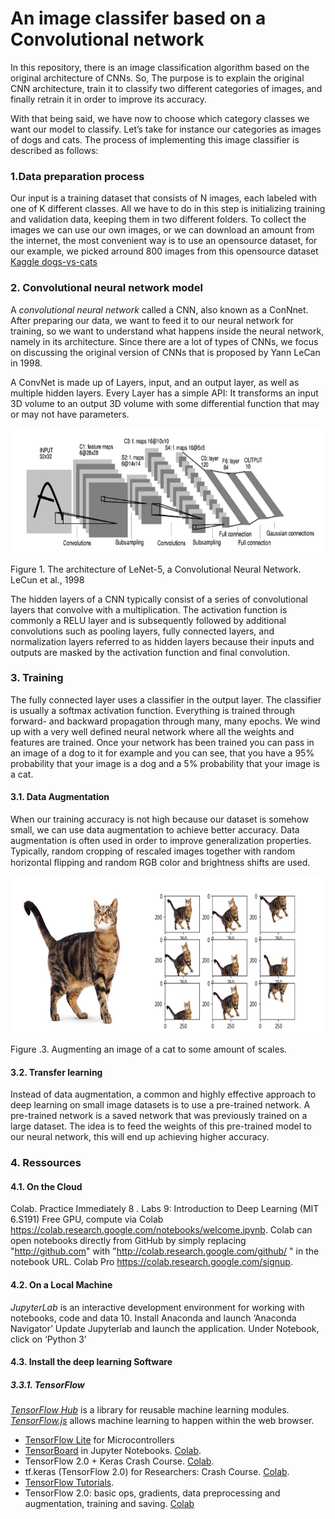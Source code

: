 # An image classifer based on a Convolutional network

 In this repository, there is an image classification algorithm based on the original architecture of CNNs. So, The purpose is to explain the original CNN architecture, train it to classify two different categories of images, and finally retrain it in order to improve its accuracy. 

With that being said, we have now to choose which category classes we want our model to classify. Let’s take for instance our categories as images of dogs and cats. The process of implementing this image classifier is described as follows:


### 1.Data preparation process


Our input is a training dataset that consists of N images, each labeled with one of K different classes. 
All we have to do in this step is initializing training and validation data, keeping them in two different folders.
To collect the images we can use our own images, or we can download an amount from the internet, the most convenient way is to use an opensource dataset, for our example, we picked arround 800 images from this opensource dataset [Kaggle dogs-vs-cats][1] 


### 2. Convolutional neural network model
A _convolutional neural network_ called a CNN, also known as a ConNnet.
After preparing our data, we want to feed it to our neural network for training, so we want to understand what happens inside the neural network, namely in its architecture.
Since there are a lot of types of CNNs, we focus on discussing the original version of CNNs that is proposed by Yann LeCan in 1998.

A ConvNet is made up of Layers, input, and an output layer, as well as multiple hidden layers. Every Layer has a simple API: It transforms an input 3D volume to an output 3D volume with some differential function that may or may not have parameters.

<img  src= "images_folder/CNN.png"  width="700" height= "200" >

Figure 1. The architecture of LeNet-5, a Convolutional Neural Network. LeCun et al., 1998

The hidden layers of a CNN typically consist of a series of convolutional layers that convolve with a multiplication. The activation function is commonly a RELU layer and is subsequently followed by additional convolutions such as pooling layers, fully connected layers, and normalization layers referred to as hidden layers because their inputs and outputs are masked by the activation function and final convolution.


### 3. Training

The fully connected layer uses a classifier in the output layer. The classifier is usually a softmax activation function.
Everything is trained through forward- and backward propagation through many, many epochs. We wind up with a very well defined neural network where all the weights and features are trained.
Once your network has been trained you can pass in an image of a dog to it for example and you can see, that you have a 95% probability that your image is a dog and a 5% probability that your image is a cat.


#### 3.1. Data Augmentation

When our training accuracy is not high because our dataset is somehow small, we can use data augmentation to achieve better accuracy.
Data augmentation is often used in order to improve generalization properties. Typically, random cropping of rescaled images together with random horizontal ﬂipping and random RGB color and brightness shifts are used.


<link rel="stylesheet" type = "images_folder" href="style.css">
<img  src= "images_folder/data_augmentation.jpeg"  width="800" height= "250" class="center" >



Figure .3. Augmenting an image of a cat to some amount of scales.

#### 3.2. Transfer learning

Instead of data augmentation, a common and highly effective approach to deep learning on small image datasets is to use a pre-trained network. A pre-trained network is a saved network that was previously trained on a large dataset. The idea is to feed the weights of this pre-trained model to our neural network, this will end up achieving higher accuracy.

### 4. Ressources
#### 4.1. On the Cloud

Colab. Practice Immediately 8 . Labs 9: Introduction to Deep Learning (MIT 6.S191)
Free GPU, compute via Colab https://colab.research.google.com/notebooks/welcome.ipynb.
Colab can open notebooks directly from GitHub by simply replacing "http://github.com" with
"http://colab.research.google.com/github/ " in the notebook URL.
Colab Pro https://colab.research.google.com/signup.

#### 4.2. On a Local Machine

_JupyterLab_ is an interactive development environment for working with notebooks, code and data 10.
Install Anaconda and launch ‘Anaconda Navigator’
Update Jupyterlab and launch the application. Under Notebook, click on ‘Python 3’

#### 4.3. Install the deep learning Software
##### 3.3.1. TensorFlow

[_TensorFlow Hub_][2] is a library for reusable machine learning modules.
[_TensorFlow.js_][3] allows machine learning to happen within the web browser.

*  [TensorFlow Lite][4] for Microcontrollers
*  [TensorBoard][5] in Jupyter Notebooks. [Colab][6].
*  TensorFlow 2.0 + Keras Crash Course. [Colab][7].
*  tf.keras (TensorFlow 2.0) for Researchers: Crash Course. [Colab][8].
*  [TensorFlow Tutorials][9].
*  TensorFlow 2.0: basic ops, gradients, data preprocessing and augmentation, training and saving. [Colab][10]



[1]: https://www.kaggle.com/c/dogs-vs-cats/data
[2]: https://www.tensorflow.org/hub
[3]: https://www.tensorflow.org/js/
[4]: https://www.tensorflow.org/lite/microcontrollers
[5]: https://www.tensorflow.org/tensorboard/tensorboard_in_notebooks
[6]: https://colab.research.google.com/github/tensorflow/tensorboard/blob/master/docs/tensorboard_in_%20notebooks.ipynb
[7]: https://colab.research.google.com/drive/1UCJt8EYjlzCs1H1d1X0iDGYJsHKwu-NO
[8]: https://colab.research.google.com/drive/14CvUNTaX1OFHDfaKaaZzrBsvMfhCOHIR
[9]: https://www.tensorflow.org/tutorials
[10]: https://colab.research.google.com/github/zaidalyafeai/Notebooks/blob/master/TF_2_0.ipynb


